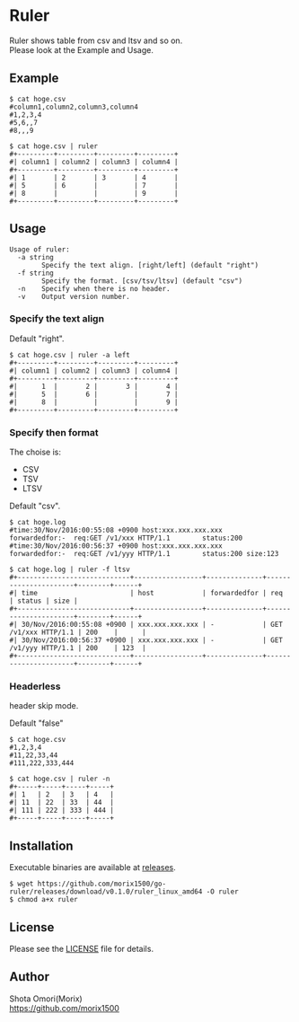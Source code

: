 # Ruler
Ruler shows table from csv and ltsv and so on.  
Please look at the Example and Usage.

## Example
```
$ cat hoge.csv
#column1,column2,column3,column4
#1,2,3,4
#5,6,,7
#8,,,9

$ cat hoge.csv | ruler
#+---------+---------+---------+---------+
#| column1 | column2 | column3 | column4 |
#+---------+---------+---------+---------+
#| 1       | 2       | 3       | 4       |
#| 5       | 6       |         | 7       |
#| 8       |         |         | 9       |
#+---------+---------+---------+---------+

```

## Usage
```
Usage of ruler:
  -a string
        Specify the text align. [right/left] (default "right")
  -f string
        Specify the format. [csv/tsv/ltsv] (default "csv")
  -n    Specify when there is no header.
  -v    Output version number.
```

### Specify the text align
Default "right".

```
$ cat hoge.csv | ruler -a left
#+---------+---------+---------+---------+
#| column1 | column2 | column3 | column4 |
#+---------+---------+---------+---------+
#|      1  |       2 |       3 |       4 |
#|      5  |       6 |         |       7 |
#|      8  |         |         |       9 |
#+---------+---------+---------+---------+
```

### Specify then format
The choise is:
* CSV
* TSV
* LTSV

Default "csv".

```
$ cat hoge.log 
#time:30/Nov/2016:00:55:08 +0900 host:xxx.xxx.xxx.xxx    forwardedfor:-  req:GET /v1/xxx HTTP/1.1        status:200
#time:30/Nov/2016:00:56:37 +0900 host:xxx.xxx.xxx.xxx    forwardedfor:-  req:GET /v1/yyy HTTP/1.1        status:200	size:123

$ cat hoge.log | ruler -f ltsv
#+----------------------------+-----------------+--------------+----------------------+--------+------+
#| time                       | host            | forwardedfor | req                  | status | size |
#+----------------------------+-----------------+--------------+----------------------+--------+------+
#| 30/Nov/2016:00:55:08 +0900 | xxx.xxx.xxx.xxx | -            | GET /v1/xxx HTTP/1.1 | 200    |      |
#| 30/Nov/2016:00:56:37 +0900 | xxx.xxx.xxx.xxx | -            | GET /v1/yyy HTTP/1.1 | 200    | 123  |
#+----------------------------+-----------------+--------------+----------------------+--------+------+
```

### Headerless
header skip mode.

Default "false"

```
$ cat hoge.csv
#1,2,3,4
#11,22,33,44
#111,222,333,444

$ cat hoge.csv | ruler -n
#+-----+-----+-----+-----+
#| 1   | 2   | 3   | 4   |
#| 11  | 22  | 33  | 44  |
#| 111 | 222 | 333 | 444 |
#+-----+-----+-----+-----+
```

## Installation
Executable binaries are available at [releases](https://github.com/morix1500/go-ruler/releases).

```
$ wget https://github.com/morix1500/go-ruler/releases/download/v0.1.0/ruler_linux_amd64 -O ruler
$ chmod a+x ruler
```

## License
Please see the [LICENSE](./LICENSE) file for details.  

## Author
Shota Omori(Morix)  
https://github.com/morix1500
